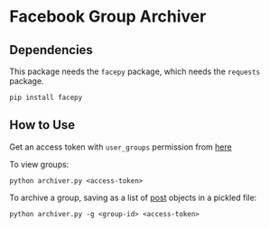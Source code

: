 Facebook Group Archiver
=======================

Dependencies
------------
This package needs the `facepy` package, which needs the `requests` package.

```
pip install facepy
```

How to Use
----------
Get an access token with `user_groups` permission from [here](https://developers.facebook.com/tools/explorer/)


To view groups:
```
python archiver.py <access-token>
```

To archive a group, saving as a list of [post](https://developers.facebook.com/docs/reference/api/post/) objects in a pickled file:
```
python archiver.py -g <group-id> <access-token>
```